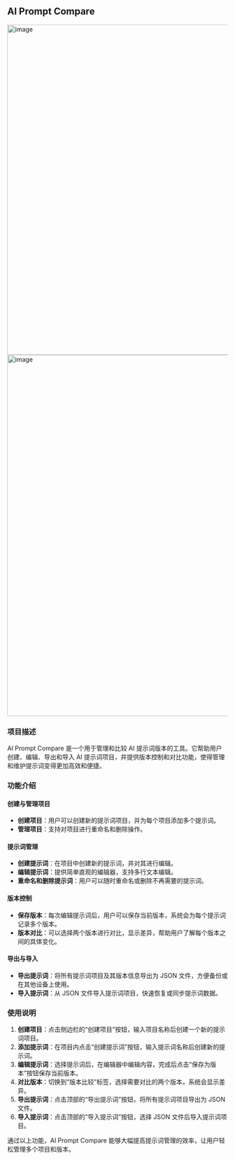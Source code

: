 ## AI Prompt Compare
<img width="755" alt="image" src="https://github.com/user-attachments/assets/07fb459e-ffeb-49a2-9a37-de39d1b9d33a">
<img width="826" alt="image" src="https://github.com/user-attachments/assets/999dbe7a-0295-455b-991e-8e4941909165">


### 项目描述

AI Prompt Compare 是一个用于管理和比较 AI 提示词版本的工具。它帮助用户创建、编辑、导出和导入 AI 提示词项目，并提供版本控制和对比功能，使得管理和维护提示词变得更加高效和便捷。

### 功能介绍

#### 创建与管理项目
- **创建项目**：用户可以创建新的提示词项目，并为每个项目添加多个提示词。
- **管理项目**：支持对项目进行重命名和删除操作。

#### 提示词管理
- **创建提示词**：在项目中创建新的提示词，并对其进行编辑。
- **编辑提示词**：提供简单直观的编辑器，支持多行文本编辑。
- **重命名和删除提示词**：用户可以随时重命名或删除不再需要的提示词。

#### 版本控制
- **保存版本**：每次编辑提示词后，用户可以保存当前版本，系统会为每个提示词记录多个版本。
- **版本对比**：可以选择两个版本进行对比，显示差异，帮助用户了解每个版本之间的具体变化。

#### 导出与导入
- **导出提示词**：将所有提示词项目及其版本信息导出为 JSON 文件，方便备份或在其他设备上使用。
- **导入提示词**：从 JSON 文件导入提示词项目，快速恢复或同步提示词数据。

### 使用说明

1. **创建项目**：点击侧边栏的“创建项目”按钮，输入项目名称后创建一个新的提示词项目。
2. **添加提示词**：在项目内点击“创建提示词”按钮，输入提示词名称后创建新的提示词。
3. **编辑提示词**：选择提示词后，在编辑器中编辑内容，完成后点击“保存为版本”按钮保存当前版本。
4. **对比版本**：切换到“版本比较”标签，选择需要对比的两个版本，系统会显示差异。
5. **导出提示词**：点击顶部的“导出提示词”按钮，将所有提示词项目导出为 JSON 文件。
6. **导入提示词**：点击顶部的“导入提示词”按钮，选择 JSON 文件后导入提示词项目。

通过以上功能，AI Prompt Compare 能够大幅提高提示词管理的效率，让用户轻松管理多个项目和版本。
